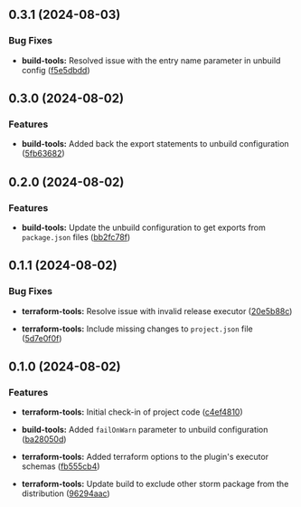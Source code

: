 ## 0.3.1 (2024-08-03)


### Bug Fixes

- **build-tools:** Resolved issue with the entry name parameter in unbuild config ([f5e5dbdd](https://github.com/storm-software/storm-ops/commit/f5e5dbdd))

## 0.3.0 (2024-08-02)


### Features

- **build-tools:** Added back the export statements to unbuild configuration ([5fb63682](https://github.com/storm-software/storm-ops/commit/5fb63682))

## 0.2.0 (2024-08-02)


### Features

- **build-tools:** Update the unbuild configuration to get exports from `package.json` files ([bb2fc78f](https://github.com/storm-software/storm-ops/commit/bb2fc78f))

## 0.1.1 (2024-08-02)


### Bug Fixes

- **terraform-tools:** Resolve issue with invalid release executor ([20e5b88c](https://github.com/storm-software/storm-ops/commit/20e5b88c))

- **terraform-tools:** Include missing changes to `project.json` file ([5d7e0f0f](https://github.com/storm-software/storm-ops/commit/5d7e0f0f))

## 0.1.0 (2024-08-02)


### Features

- **terraform-tools:** Initial check-in of project code ([c4ef4810](https://github.com/storm-software/storm-ops/commit/c4ef4810))

- **build-tools:** Added `failOnWarn` parameter to unbuild configuration ([ba28050d](https://github.com/storm-software/storm-ops/commit/ba28050d))

- **terraform-tools:** Added terraform options to the plugin's executor schemas ([fb555cb4](https://github.com/storm-software/storm-ops/commit/fb555cb4))

- **terraform-tools:** Update build to exclude other storm package from the distribution ([96294aac](https://github.com/storm-software/storm-ops/commit/96294aac))